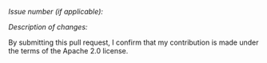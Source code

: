 *Issue number (if applicable):*

*Description of changes:*

By submitting this pull request, I confirm that my contribution is made under the terms of the Apache 2.0 license.
